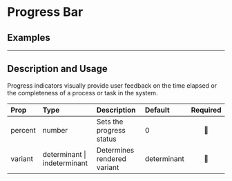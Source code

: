 # Progress Bar

## Examples

<!-- STORY -->

<!-- SOURCE -->

---

## Description and Usage

Progress indicators visually provide user feedback on the time elapsed or the completeness of a process or task in the system.

| Prop    | Type                         | Description                 | Default     | Required  |
| :------ | :--------------------------- | :-------------------------- | :---------- | :-------: |
| percent | number                       | Sets the progress status    | 0           | :no_good: |
| variant | determinant \| indeterminant | Determines rendered variant | determinant | :no_good: |
